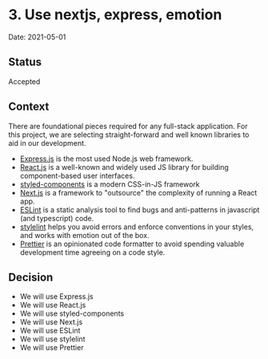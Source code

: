 # 3. Use nextjs, express, emotion

Date: 2021-05-01

## Status

Accepted

## Context

There are foundational pieces required for any full-stack application. For this
project, we are selecting straight-forward and well known libraries to aid in
our development.

- [Express.js](https://expressjs.com) is the most used Node.js web framework.
- [React.js](https://reactjs.org/) is a well-known and widely used JS library
  for building component-based user interfaces.
- [styled-components](https://styled-components.com) is a modern CSS-in-JS
  framework
- [Next.js](https://nextjs.org/) is a framework to "outsource" the complexity of
  running a React app.
- [ESLint](https://eslint.org/) is a static analysis tool to find bugs and
  anti-patterns in javascript (and typescript) code.
- [stylelint](https://stylelint.io/) helps you avoid errors and enforce
  conventions in your styles, and works with emotion out of the box.
- [Prettier](https://prettier.io/) is an opinionated code formatter to avoid
  spending valuable development time agreeing on a code style.

## Decision

- We will use Express.js
- We will use React.js
- We will use styled-components
- We will use Next.js
- We will use ESLint
- We will use stylelint
- We will use Prettier
